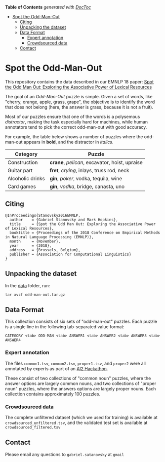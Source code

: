<!-- START doctoc generated TOC please keep comment here to allow auto update -->
<!-- DON'T EDIT THIS SECTION, INSTEAD RE-RUN doctoc TO UPDATE -->
**Table of Contents**  *generated with [DocToc](https://github.com/thlorenz/doctoc)*

- [Spot the Odd-Man-Out](#spot-the-odd-man-out)
  - [Citing](#citing)
  - [Unpacking the dataset](#unpacking-the-dataset)
  - [Data Format](#data-format)
    - [Expert annotation](#expert-annotation)
    - [Crowdsourced data](#crowdsourced-data)
  - [Contact](#contact)

<!-- END doctoc generated TOC please keep comment here to allow auto update -->

# Spot the Odd-Man-Out

This repository contains the data described in our EMNLP 18 paper: 
[Spot the Odd Man Out: Exploring the Associative Power of Lexical Resources](https://www.semanticscholar.org/paper/Spot-the-Odd-Man-Out%3A-Exploring-the-Associative-of-Stanovsky-Hopkins/2f25629bdd7eec8cc87018d4b8f1a398abeb8917)

The goal of an *Odd-Man-Out* puzzle is simple. Given a set of words, like
"cherry, orange, apple, grass, grape", the objective is to identify the word that does not belong
(here, the answer is grass, because it is not a
fruit).

Most of our puzzles ensure that one of the words is a polysemous *distractor*, making the task especially hard for machines, while human annotators tend to pick the correct odd-man-out with good accuracy.

For example, the table below shows a number of puzzles where the odd-man-out appears in **bold**, and the distractor in *italics*. 

| Category         | Puzzle                                    |
|------------------|-------------------------------------------|
| Construction     | **crane**, *pelican*, excavator, hoist, upraise |
| Guitar part      | **fret**, *crying*, inlays, truss rod, neck     |
| Alcoholic drinks | **gin**, *poker*, vodka, tequila, wine          |
| Card games       | **gin**, *vodka*, bridge, canasta, uno          |


## Citing

```
@InProceedings{Stanovsky2016EMNLP,
  author    = {Gabriel Stanovsky and Mark Hopkins},
  title     = {Spot the Odd Man Out: Exploring the Associative Power of Lexical Resources},
  booktitle = {Proceedings of the 2018 Conference on Empirical Methods in Natural Language Processing (EMNLP)},
  month     = {November},
  year      = {2018},
  address   = {Brussels, Belgium},
  publisher = {Association for Computational Linguistics}
}
```
## Unpacking the dataset

In the [data](data) folder, run:

	tar xvzf odd-man-out.tar.gz

## Data Format

This collection consists of six sets of "odd-man-out" puzzles. Each puzzle is a single line in the following tab-separated value format:

	CATEGORY <tab> ODD-MAN <tab> ANSWER1 <tab> ANSWER2 <tab> ANSWER3 <tab> ANSWER4

### Expert annotation

The files `common1.tsv`, `common2.tsv`, `proper1.tsv`, and `proper2` were all annotated by experts as part of an [AI2 Hackathon](http://ai2-website.s3.amazonaws.com/data/anomia-2014-11-13.zip).

These consist of two collections of "common noun" puzzles, where the answer options are largely common nouns, and
two collections of "proper noun" puzzles, where the answers options are largely proper nouns. Each collection
contains approximately 100 puzzles.

### Crowdsourced data

The complete unfiltered dataset (which we used for training) is available at `crowdsourced_unfiltered.tsv`, and the validated test set is available at `crowdsourced_filtered.tsv`

## Contact

Please email any questions to 
`gabriel.satanovsky` at `gmail`
